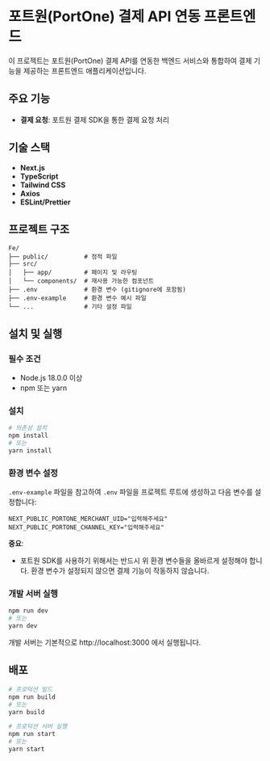 # 포트원(PortOne) 결제 API 연동 프론트엔드

이 프로젝트는 포트원(PortOne) 결제 API를 연동한 백엔드 서비스와 통합하여 결제 기능을 제공하는 프론트엔드 애플리케이션입니다.

## 주요 기능

- **결제 요청**: 포트원 결제 SDK을 통한 결제 요청 처리

## 기술 스택

- **Next.js**
- **TypeScript**
- **Tailwind CSS**
- **Axios**
- **ESLint/Prettier**

## 프로젝트 구조

```
Fe/
├── public/          # 정적 파일
├── src/
│   ├── app/         # 페이지 및 라우팅
│   └── components/  # 재사용 가능한 컴포넌트
├── .env             # 환경 변수 (gitignore에 포함됨)
├── .env-example     # 환경 변수 예시 파일
└── ...              # 기타 설정 파일
```

## 설치 및 실행

### 필수 조건

- Node.js 18.0.0 이상
- npm 또는 yarn

### 설치

```bash
# 의존성 설치
npm install
# 또는
yarn install
```

### 환경 변수 설정

`.env-example` 파일을 참고하여 `.env` 파일을 프로젝트 루트에 생성하고 다음 변수를 설정합니다:

```
NEXT_PUBLIC_PORTONE_MERCHANT_UID="입력해주세요"
NEXT_PUBLIC_PORTONE_CHANNEL_KEY="입력해주세요"
```

**중요**: 
- 포트원 SDK를 사용하기 위해서는 반드시 위 환경 변수들을 올바르게 설정해야 합니다. 환경 변수가 설정되지 않으면 결제 기능이 작동하지 않습니다.

### 개발 서버 실행

```bash
npm run dev
# 또는
yarn dev
```

개발 서버는 기본적으로 http://localhost:3000 에서 실행됩니다.

## 배포

```bash
# 프로덕션 빌드
npm run build
# 또는
yarn build

# 프로덕션 서버 실행
npm run start
# 또는
yarn start
```

